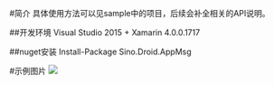 #简介
具体使用方法可以见sample中的项目，后续会补全相关的API说明。

##开发环境
Visual Studio 2015 + Xamarin 4.0.0.1717

##nuget安装
    Install-Package Sino.Droid.AppMsg

#示例图片
![](https://github.com/Xamarin-Cn/AppMsg/blob/master/img/1.png)
